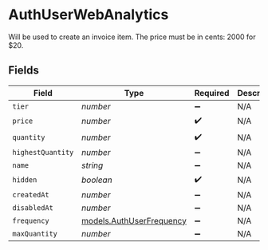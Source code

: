 # AuthUserWebAnalytics

Will be used to create an invoice item. The price must be in cents: 2000 for $20.


## Fields

| Field                                                      | Type                                                       | Required                                                   | Description                                                |
| ---------------------------------------------------------- | ---------------------------------------------------------- | ---------------------------------------------------------- | ---------------------------------------------------------- |
| `tier`                                                     | *number*                                                   | :heavy_minus_sign:                                         | N/A                                                        |
| `price`                                                    | *number*                                                   | :heavy_check_mark:                                         | N/A                                                        |
| `quantity`                                                 | *number*                                                   | :heavy_check_mark:                                         | N/A                                                        |
| `highestQuantity`                                          | *number*                                                   | :heavy_minus_sign:                                         | N/A                                                        |
| `name`                                                     | *string*                                                   | :heavy_minus_sign:                                         | N/A                                                        |
| `hidden`                                                   | *boolean*                                                  | :heavy_check_mark:                                         | N/A                                                        |
| `createdAt`                                                | *number*                                                   | :heavy_minus_sign:                                         | N/A                                                        |
| `disabledAt`                                               | *number*                                                   | :heavy_minus_sign:                                         | N/A                                                        |
| `frequency`                                                | [models.AuthUserFrequency](../models/authuserfrequency.md) | :heavy_minus_sign:                                         | N/A                                                        |
| `maxQuantity`                                              | *number*                                                   | :heavy_minus_sign:                                         | N/A                                                        |
